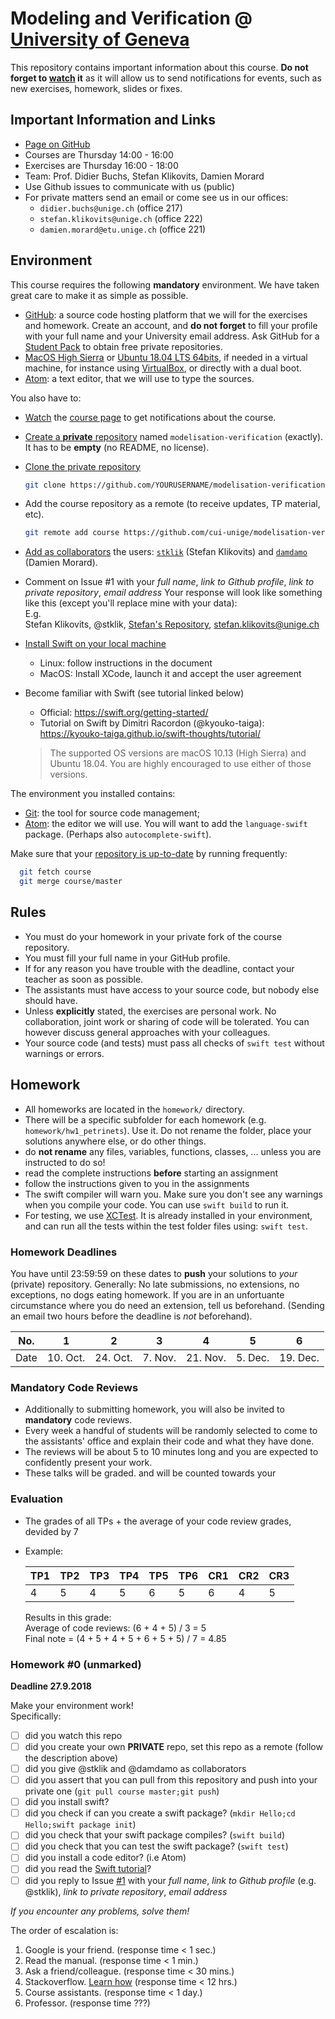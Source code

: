 # Modeling and Verification @ [University of Geneva](http://www.unige.ch)

This repository contains important information about this course.
**Do not forget to [watch](https://github.com/cui-unige/modelisation-verification/subscription) it** as it will allow us to send notifications for events,
such as new exercises, homework, slides or fixes.

## Important Information and Links

* [Page on GitHub](https://github.com/cui-unige/modelisation-verification)
* Courses are Thursday 14:00 - 16:00
* Exercises are Thursday 16:00 - 18:00
* Team: Prof. Didier Buchs, Stefan Klikovits, Damien Morard
* Use Github issues to communicate with us (public)
* For private matters send an email or come see us in our offices: 
    * `didier.buchs@unige.ch` (office 217) 
    * `stefan.klikovits@unige.ch` (office 222) 
    * `damien.morard@etu.unige.ch` (office 221)

## Environment

This course requires the following **mandatory** environment.
We have taken great care to make it as simple as possible.

* [GitHub](https://github.com): a source code hosting platform
  that we will for the exercises and homework.
  Create an account, and **do not forget** to fill your profile with your full name
  and your University email address.
  Ask GitHub for a [Student Pack](https://education.github.com/pack) to obtain
  free private repositories.
* [MacOS High Sierra](https://www.apple.com/macos/high-sierra/)
  or [Ubuntu 18.04 LTS 64bits](https://www.ubuntu.com/download/desktop),
  if needed in a virtual machine, for instance using [VirtualBox](http://virtualbox.org),
  or directly with a dual boot.
* [Atom](https://atom.io): a text editor, that we will use to type the sources.

You also have to:
* [Watch](https://github.com/cui-unige/modelisation-verification/subscription)
  the [course page](https://github.com/cui-unige/modelisation-verification)
  to get notifications about the course.
* [Create a **private** repository](https://help.github.com/articles/creating-a-new-repository/)
  named `modelisation-verification` (exactly). It has to be **empty** (no README, no license).
* [Clone the private repository](https://help.github.com/articles/cloning-a-repository/)

  ```sh
  git clone https://github.com/YOURUSERNAME/modelisation-verification.git
  ```

* Add the course repository as a remote (to receive updates, TP material, etc).

  ```sh
  git remote add course https://github.com/cui-unige/modelisation-verification.git
  ```
  
* [Add as collaborators](https://help.github.com/articles/inviting-collaborators-to-a-personal-repository/)
  the users: [`stklik`](https://github.com/stklik) (Stefan Klikovits)
  and [`damdamo`](https://github.com/damdamo) (Damien Morard).

* Comment on Issue #1 with your *full name*, *link to Github profile*, *link to private repository*, *email address*
  Your response will look like something like this (except you'll replace mine with your data):  
  E.g.  
  Stefan Klikovits, @stklik, [Stefan's Repository](http://https://github.com/stklik/modelisation-verification), stefan.klikovits@unige.ch


* [Install Swift on your local machine](https://swift.org/getting-started/#installing-swift)
  * Linux: follow instructions in the document
  * MacOS: Install XCode, launch it and accept the user agreement

* Become familiar with Swift (see tutorial linked below)
   * Official: https://swift.org/getting-started/
   * Tutorial on Swift by Dimitri Racordon (@kyouko-taiga): https://kyouko-taiga.github.io/swift-thoughts/tutorial/

   > The supported OS versions are macOS 10.13 (High Sierra) and Ubuntu 18.04.
   > You are highly encouraged to use either of those versions.




The environment you installed contains:
* [Git](https://git-scm.com/docs/gittutorial):
  the tool for source code management;
* [Atom](https://atom.io):
  the editor we will use.
  You will want to add the `language-swift` package. (Perhaps also `autocomplete-swift`).

Make sure that your [repository is up-to-date](https://help.github.com/articles/syncing-a-fork/)
by running frequently:

```sh
  git fetch course
  git merge course/master
```

## Rules

* You must do your homework in your private fork of the course repository.
* You must fill your full name in your GitHub profile.
* If for any reason you have trouble with the deadline,
  contact your teacher as soon as possible.
* The assistants must have access to your source code, but nobody else should have.
* Unless **explicitly** stated, the exercises are personal work. No collaboration, joint work or sharing of code will be tolerated. You can however discuss general approaches with your colleagues.
* Your source code (and tests) must pass all checks of `swift test`
  without warnings or errors.

## Homework
* All homeworks are located in the `homework/` directory.
* There will be a specific subfolder for each homework (e.g. `homework/hw1_petrinets`). Use it. Do not rename the folder, place your solutions anywhere else, or do other things.
* do **not rename** any files, variables, functions, classes, ... unless you are instructed to do so!
* read the complete instructions **before** starting an assignment 
* follow the instructions given to you in the assignments
* The swift compiler will warn you. 
  Make sure you don't see any warnings when you compile your code.
  You can use `swift build` to run it.
* For testing, we use [XCTest](https://developer.apple.com/documentation/xctest).
  It is already installed in your environment,
  and can run all the tests within the test folder files using: `swift test`.

### Homework Deadlines
You have until 23:59:59 on these dates to **push** your solutions to *your* (private) repository.
Generally: No late submissions, no extensions, no exceptions, no dogs eating homework. 
If you are in an unfortuante circumstance where you do need an extension, tell us beforehand.
(Sending an email two hours before the deadline is *not* beforehand).

| No.  |    1     |    2     |    3     |    4     |    5     |    6     |
| ---- | -------- | -------- | -------- | -------- | -------- | -------- |
| Date | 10. Oct. | 24. Oct. | 7.  Nov. | 21. Nov. | 5.  Dec. | 19. Dec. |

### Mandatory Code Reviews

 * Additionally to submitting homework, you will also be invited to **mandatory** code reviews.
 * Every week a handful of students will be randomly selected to come to the assistants' office and explain their code and what they have done. 
 * The reviews will be about 5 to 10 minutes long and you are expected to confidently present your work.
 * These talks will be graded.
and will be counted towards your 

### Evaluation

 * The grades of all TPs + the average of your code review grades, devided by 7
 * Example:
 
   | TP1 | TP2 | TP3 | TP4 | TP5 | TP6 | CR1 | CR2 | CR3 |
   | --- | --- | --- | --- | --- | --- | --- | --- | --- |
   |  4  |  5  |  4  |  5  |  6  |  5  |  6  |  4  |  5  |
   
   Results in this grade:  
   Average of code reviews: (6 + 4 + 5) / 3 = 5  
   Final note = (4 + 5 + 4 + 5 + 6 + 5 + 5) / 7 = 4.85

### Homework #0 (unmarked)

**Deadline 27.9.2018**

Make your environment work!  
Specifically:
* [ ] did you watch this repo
* [ ] did you create your own **PRIVATE** repo, set this repo as a remote (follow the description above)
* [ ] did you give @stklik and @damdamo as collaborators
* [ ] did you assert that you can pull from this repository and push into your private one (`git pull course master;git push`)
* [ ] did you install swift?
* [ ] did you check if can you create a swift package? (`mkdir Hello;cd Hello;swift package init`)
* [ ] did you check that your swift package compiles? (`swift build`)
* [ ] did you check that you can test the swift package? (`swift test`)
* [ ] did you install a code editor? (i.e Atom)
* [ ] did you read the [Swift tutorial](https://kyouko-taiga.github.io/swift-thoughts/tutorial/)? 
* [ ] did you reply to Issue [#1](/../../issues/1) with your *full name*, *link to Github profile* (e.g. @stklik), *link to private repository*, *email address*

*If you encounter any problems, solve them!*

The order of escalation is:
  1. Google is your friend. (response time < 1 sec.)
  2. Read the manual. (response time < 1 min.)
  3. Ask a friend/colleague. (response time < 30 mins.)
  4. Stackoverflow. [Learn how](https://stackoverflow.com/help/how-to-ask) (response time < 12 hrs.)
  5. Course assistants. (response time < 1 day.)
  6. Professor. (response time ???)

<!--
### Homework #1

The source files are located within: `homework/hw1_petrinets/`.
You have to understand the provided code and fill in the missing code (marked with `TODO`).
Do **not** touch the existing code or tests,
but you can add your own tests **in a new file** within the `Tests` folder.

The deadline is 10 october 2017 at 23:59.
We will clone all your repositories using a script,
so make sure that @stklik and @damdamo have read access.

Evaluation will be:

* have you done anything at the deadline?
  (yes: 1 point, no: 0 point)
  * [ ] Done anything
* do you have understood and implemented all the required notions?
  (all: 3 points, none: 0 point)
  * [ ] Reachability graph
  * [ ] Coverability graph
* do you have understood and implemented corners cases of all the required
  notions?
  (all: +2 points, none: 0 point)
  * [ ] Reachability graph
  * [ ] Coverability graph
* do you have correctly written and tested your code?
  (no: -0.5 point for each)
  * [ ] Coding standards
  * [ ] Tests
  * [ ] Code coverage

| Grade |
| ----- |
|       |
 -->
